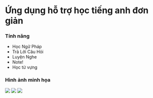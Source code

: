 # Ứng dụng hỗ trợ học tiếng anh đơn giản

### Tính năng
- Học Ngữ Pháp
- Trả Lời Câu Hỏi
- Luyện Nghe
- Note!
- Học từ vựng

### Hình ảnh minh họa 
![](https://user-images.githubusercontent.com/38346869/57793932-b2b6ab80-776c-11e9-9f26-185da16772d5.png)
![](https://user-images.githubusercontent.com/38346869/57793948-bcd8aa00-776c-11e9-800c-77b51ebf0139.png)
![](https://user-images.githubusercontent.com/38346869/57793967-c82bd580-776c-11e9-84bf-1798d9c3a17b.png)
